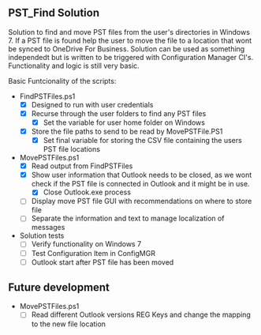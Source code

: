 PST_Find Solution
-------

Solution to find and move PST files from the user's directories in Windows 7.
If a PST file is found help the user to move the file to a location that wont be
synced to OneDrive For Business.
Solution can be used as something independedt but is written to be triggered
with Configuration Manager CI's.
Functionality and logic is still very basic.

Basic Funtcionality of the scripts:

* FindPSTFiles.ps1
    * [x] Designed to run with user credentials
    * [x] Recurse through the user folders to find any PST files
        * [x] Set the variable for user home folder on Windows 
    * [x] Store the file paths to send to be read by MovePSTFile.PS1
        * [x] Set final variable for storing the CSV file containing the users
                PST file locations

* MovePSTFiles.ps1
    * [x] Read output from FindPSTFiles
    * [x] Show user information that Outlook needs to be closed, as we wont
          check if the PST file is connected in Outlook and it might be in use.
        * [x] Close Outlook.exe process
    * [ ] Display move PST file GUI with recommendations on where to store file
    * [ ] Separate the information and text to manage localization of messages

* Solution tests
    * [ ] Verify functionality on Windows 7
    * [ ] Test Configuration Item in ConfigMGR
    * [ ] Outlook start after PST file has been moved

Future development
-------
* MovePSTFiles.ps1
    * [ ] Read different Outlook versions REG Keys and change the mapping to the new file location

